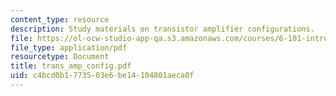 ```yaml
---
content_type: resource
description: Study materials on transistor amplifier configurations.
file: https://ol-ocw-studio-app-qa.s3.amazonaws.com/courses/6-101-introductory-analog-electronics-laboratory-spring-2007/c4bcd0b1773503e6be14104801aeca0f_trans_amp_config.pdf
file_type: application/pdf
resourcetype: Document
title: trans_amp_config.pdf
uid: c4bcd0b1-7735-03e6-be14-104801aeca0f
---
```

